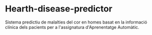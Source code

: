 # Hearth-disease-predictor
Sistema predictiu de malalties del cor en homes basat en la informació clínica dels pacients per a l'assignatura d'Aprenentatge Automàtic.
